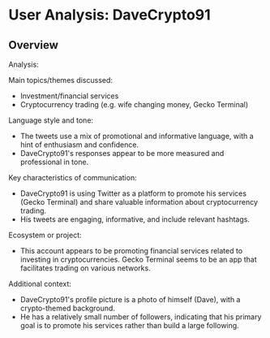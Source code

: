 # User Analysis: DaveCrypto91

## Overview

Analysis:

Main topics/themes discussed:
- Investment/financial services
- Cryptocurrency trading (e.g. wife changing money, Gecko Terminal)

Language style and tone: 
- The tweets use a mix of promotional and informative language, with a hint of enthusiasm and confidence.
- DaveCrypto91's responses appear to be more measured and professional in tone.

Key characteristics of communication:
- DaveCrypto91 is using Twitter as a platform to promote his services (Gecko Terminal) and share valuable information about cryptocurrency trading.
- His tweets are engaging, informative, and include relevant hashtags.

Ecosystem or project: 
- This account appears to be promoting financial services related to investing in cryptocurrencies. Gecko Terminal seems to be an app that facilitates trading on various networks.

Additional context:
- DaveCrypto91's profile picture is a photo of himself (Dave), with a crypto-themed background.
- He has a relatively small number of followers, indicating that his primary goal is to promote his services rather than build a large following.